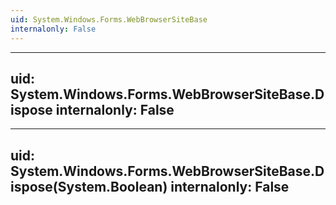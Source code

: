 ```yaml
---
uid: System.Windows.Forms.WebBrowserSiteBase
internalonly: False
---
```


---
uid: System.Windows.Forms.WebBrowserSiteBase.Dispose
internalonly: False
---

---
uid: System.Windows.Forms.WebBrowserSiteBase.Dispose(System.Boolean)
internalonly: False
---
